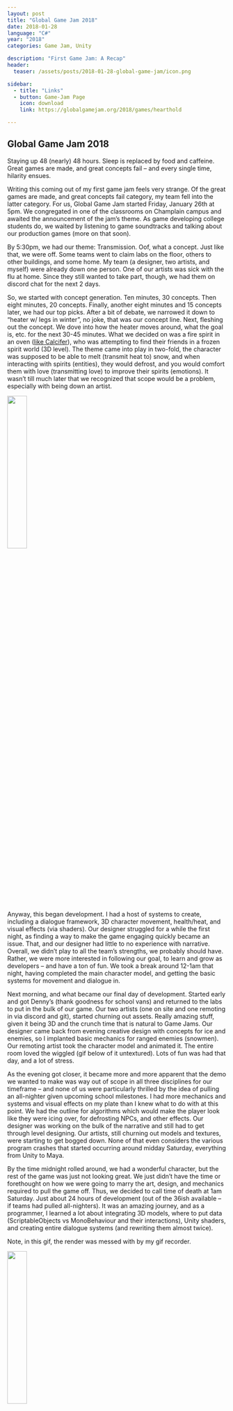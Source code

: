 ```yaml
---
layout: post
title: "Global Game Jam 2018"
date: 2018-01-28
language: "C#"
year: "2018"
categories: Game Jam, Unity

description: "First Game Jam: A Recap"
header:
  teaser: /assets/posts/2018-01-28-global-game-jam/icon.png 

sidebar:
  - title: "Links"
  - button: Game-Jam Page
    icon: download
    link: https://globalgamejam.org/2018/games/hearthold

---
```


<h2>Global Game Jam 2018</h2>

Staying up 48 (nearly) 48 hours. Sleep is replaced by food and caffeine. Great games are made, and great concepts fail – and every single time, hilarity ensues.

Writing this coming out of my first game jam feels very strange. Of the great games are made, and great concepts fail category, my team fell into the latter category. For us, Global Game Jam started Friday, January 26th at 5pm. We congregated in one of the classrooms on Champlain campus and awaited the announcement of the jam’s theme. As game developing college students do, we waited by listening to game soundtracks and talking about our production games (more on that soon).

By 5:30pm, we had our theme: Transmission. Oof, what a concept. Just like that, we were off. Some teams went to claim labs on the floor, others to other buildings, and some home. My team (a designer, two artists, and myself) were already down one person. One of our artists was sick with the flu at home. Since they still wanted to take part, though, we had them on discord chat for the next 2 days.

So, we started with concept generation. Ten minutes, 30 concepts. Then eight minutes, 20 concepts. Finally, another eight minutes and 15 concepts later, we had our top picks. After a bit of debate, we narrowed it down to “heater w/ legs in winter”, no joke, that was our concept line. Next, fleshing out the concept. We dove into how the heater moves around, what the goal is, etc. for the next 30-45 minutes. What we decided on was a fire spirit in an oven (<a href="http://howlscastle.wikia.com/wiki/Calcifer">like Calcifer</a>), who was attempting to find their friends in a frozen spirit world (3D level). The theme came into play in two-fold, the character was supposed to be able to melt (transmit heat to) snow, and when interacting with spirits (entities), they would defrost, and you would comfort them with love (transmitting love) to improve their spirits (emotions). It wasn’t till much later that we recognized that scope would be a problem, especially with being down an artist.

<img src='/assets/posts/2018-01-28-global-game-jam/character_walk.gif' class='iconDetails' style="width:30%;">

Anyway, this began development. I had a host of systems to create, including a dialogue framework, 3D character movement, health/heat, and visual effects (via shaders). Our designer struggled for a while the first night, as finding a way to make the game engaging quickly became an issue. That, and our designer had little to no experience with narrative. Overall, we didn’t play to all the team’s strengths, we probably should have. Rather, we were more interested in following our goal, to learn and grow as developers – and have a ton of fun. We took a break around 12-1am that night, having completed the main character model, and getting the basic systems for movement and dialogue in.

Next morning, and what became our final day of development. Started early and got Denny’s (thank goodness for school vans) and returned to the labs to put in the bulk of our game. Our two artists (one on site and one remoting in via discord and git), started churning out assets. Really amazing stuff, given it being 3D and the crunch time that is natural to Game Jams. Our designer came back from evening creative design with concepts for ice and enemies, so I implanted basic mechanics for ranged enemies (snowmen). Our remoting artist took the character model and animated it. The entire room loved the wiggled (gif below of it untextured). Lots of fun was had that day, and a lot of stress.

As the evening got closer, it became more and more apparent that the demo we wanted to make was way out of scope in all three disciplines for our timeframe – and none of us were particularly thrilled by the idea of pulling an all-nighter given upcoming school milestones. I had more mechanics and systems and visual effects on my plate than I knew what to do with at this point. We had the outline for algorithms which would make the player look like they were icing over, for defrosting NPCs, and other effects. Our designer was working on the bulk of the narrative and still had to get through level designing. Our artists, still churning out models and textures, were starting to get bogged down. None of that even considers the various program crashes that started occurring around midday Saturday, everything from Unity to Maya.

By the time midnight rolled around, we had a wonderful character, but the rest of the game was just not looking great. We just didn’t have the time or forethought on how we were going to marry the art, design, and mechanics required to pull the game off. Thus, we decided to call time of death at 1am Saturday. Just about 24 hours of development (out of the 36ish available – if teams had pulled all-nighters). It was an amazing journey, and as a programmer, I learned a lot about integrating 3D models, where to put data (ScriptableObjects vs MonoBehaviour and their interactions), Unity shaders, and creating entire dialogue systems (and rewriting them almost twice).

Note, in this gif, the render was messed with by my gif recorder.

<img src='/assets/posts/2018-01-28-global-game-jam/final.gif' class='iconDetails' style="width:30%;">

Sunday rolled around, and around noon we returned to the group. Our designer and on-site artist were too overwhelmed by other work, or just plain exhausted to make it in, so myself and our flu-artist came to the presentations. All the teams who presented did phenomenal work. There was a mars-rover game dubbed “Opportunity Knocks”, a meme-y rhythm game based on the <a href="https://www.youtube.com/watch?v=-TcLxlkc2pA">"lemme smash" meme</a>, a satellite resource management game with shading styles similar to Borderlands, and a 2.5D platforming game based on trying to find reception to download an image of nood(le)s. Some amazing stuff was made. When it came time for Triplet4 (our team) to present, I was nervous of presenting a failure. So I prefaced with the intention and concept we wanted to do, and how we didn’t quite get to our goal. Our wiggly-boi (main character) was so well received, and a couple seconded someone saying how a game-jam game is only a failure if you don’t present. Overall, my team and I had so much fun creating the trashbin of a demo, and we learned a ton about short-term to long-term game development. Beyond all that, though, I think we learned the most about our strengths, even more about our weaknesses, and especially where our limits are. Scope is ever important as well. Our game is presently up on the <a href="https://globalgamejam.org/2018/games/hearthold">Game Jam site</a>, although its only for our main character really.
